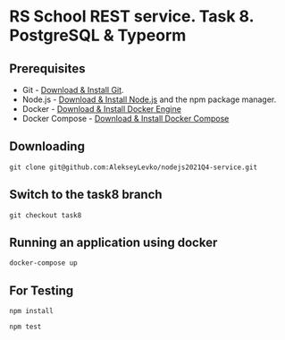 # RS School REST service. Task 8. PostgreSQL & Typeorm

## Prerequisites

- Git - [Download & Install Git](https://git-scm.com/downloads).
- Node.js - [Download & Install Node.js](https://nodejs.org/en/download/) and the npm package manager.
- Docker - [Download & Install Docker Engine](https://docs.docker.com/engine/install/)
- Docker Compose - [Download & Install Docker Compose](https://docs.docker.com/compose/install/)

## Downloading

```
git clone git@github.com:AlekseyLevko/nodejs2021Q4-service.git
```

## Switch to the task8 branch

```
git checkout task8
```

## Running an application using docker

```
docker-compose up
```

## For Testing

```
npm install
```

```
npm test
```
